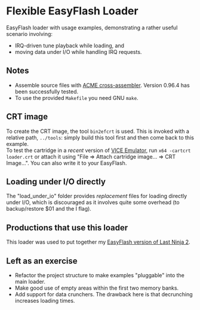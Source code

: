 # Flexible EasyFlash Loader
EasyFlash loader with usage examples, demonstrating a rather useful scenario involving:
- IRQ-driven tune playback while loading, and 
- moving data under I/O while handling IRQ requests.

## Notes
- Assemble source files with [ACME cross-assembler](https://sourceforge.net/projects/acme-crossass/). Version 0.96.4 has been successfully tested.
- To use the provided `Makefile` you need GNU `make`.

## CRT image
To create the CRT image, the tool `bin2efcrt` is used. This is invoked with a relative path, `../tools`: simply build this tool first and then come back to this example.\
To test the cartridge in a *recent* version of [VICE Emulator](http://vice-emu.sourceforge.net), run `x64 -cartcrt loader.crt` or attach it using "File => Attach cartridge image... => CRT Image...". You can also write it to your EasyFlash.

## Loading under I/O directly
The "load_under_io" folder provides *replacement* files for loading directly under I/O, which is discouraged as it involves quite some overhead (to backup/restore $01 and the I flag).

## Productions that use this loader
This loader was used to put together my [EasyFlash version of Last Ninja 2](https://csdb.dk/release/?id=167043).

## Left as an exercise
- Refactor the project structure to make examples "pluggable" into the main loader.
- Make good use of empty areas within the first two memory banks.
- Add support for data crunchers. The drawback here is that decrunching increases loading times.